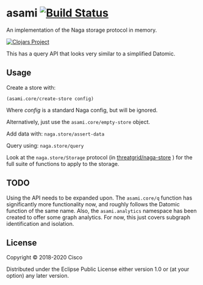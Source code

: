 # asami [![Build Status](https://travis-ci.org/threatgrid/asami.svg?branch=master)](https://travis-ci.org/threatgrid/asami)

An implementation of the Naga storage protocol in memory.

[![Clojars Project](http://clojars.org/org.clojars.quoll/asami/latest-version.svg)](http://clojars.org/org.clojars.quoll/asami)

This has a query API that looks very similar to a simplified Datomic.

## Usage

Create a store with:

`(asami.core/create-store config)`

Where _config_ is a standard Naga config, but will be ignored.

Alternatively, just use the `asami.core/empty-store` object.

Add data with:
`naga.store/assert-data`

Query using:
`naga.store/query`

Look at the `naga.store/Storage` protocol (in [threatgrid/naga-store](https://github.com/threatgrid/naga-store) ) for the full suite of functions to apply to the storage.

## TODO
Using the API needs to be expanded upon. The `asami.core/q` function has significantly more functionality now, and roughly follows the Datomic function of the same name. Also, the `asami.analytics` namespace has been created to offer some graph analytics. For now, this just covers subgraph identification and isolation.

## License

Copyright © 2018-2020 Cisco

Distributed under the Eclipse Public License either version 1.0 or (at
your option) any later version.
